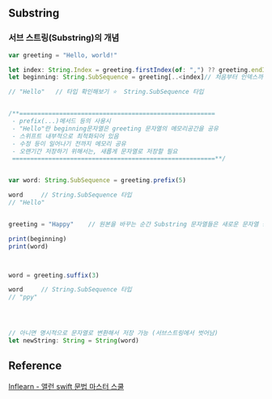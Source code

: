 ## Substring
### 서브 스트링(Substring)의 개념
```javascript
var greeting = "Hello, world!"

let index: String.Index = greeting.firstIndex(of: ",") ?? greeting.endIndex    // ,(콤마)의 인덱스
let beginning: String.SubSequence = greeting[..<index]// 처음부터 인덱스까지

// "Hello"   // 타입 확인해보기 ⭐️  String.SubSequence 타입


/**======================================================
 - prefix(...)메서드 등의 사용시
 - "Hello"란 beginning문자열은 greeting 문자열의 메모리공간을 공유
 - 스위프트 내부적으로 최적화되어 있음
 - 수정 등이 일어나기 전까지 메모리 공유
 - 오랜기간 저장하기 위해서는, 새롭게 문자열로 저장할 필요
 ========================================================**/


var word: String.SubSequence = greeting.prefix(5)

word     // String.SubSequence 타입
// "Hello"


greeting = "Happy"    // 원본을 바꾸는 순간 Substring 문자열들은 새로운 문자열 공간을 만들어서 저장

print(beginning)
print(word)



word = greeting.suffix(3)

word     // String.SubSequence 타입
// "ppy"




// 아니면 명시적으로 문자열로 변환해서 저장 가능 (서브스트링에서 벗어남)
let newString: String = String(word)
```
## Reference
[Inflearn - 앨런 swift 문법 마스터 스쿨](https://www.inflearn.com/course/%EC%8A%A4%EC%9C%84%ED%94%84%ED%8A%B8-%EB%AC%B8%EB%B2%95-%EB%A7%88%EC%8A%A4%ED%84%B0-%EC%8A%A4%EC%BF%A8/dashboard)
